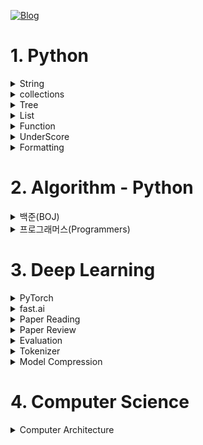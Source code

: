 [![Blog](https://img.shields.io/badge/Blog-jjjuuuun.github.io-green.svg)](https://jjjuuuun.github.io/)


# 1. Python

<details>
<summary>String</summary>

- [String - 대소문자 변환](https://jjjuuuun.github.io/posts/Python-String-1/)
  
</details>

<details>
<summary>collections</summary>

- [collections - Counter](https://jjjuuuun.github.io/posts/Python-Collections-Counter/)
- [collections - deque](https://jjjuuuun.github.io/posts/Python-Collections-deque/)
- [collections - defaultdict](https://jjjuuuun.github.io/posts/Python-Collections-defaultdict/)
- [collections - namedtuple](https://jjjuuuun.github.io/posts/Python-Collections-namedtuple/)

</details>

<details>
<summary>Tree</summary>

  - [Tree - 탐색하는 방법](https://jjjuuuun.github.io/posts/Python-Tree-1/)

</details>
<details>
<summary>List</summary>

- [List - Operation](https://jjjuuuun.github.io/posts/Python-List-Operation/)
- [List - Copy](https://jjjuuuun.github.io/posts/Python-List-Copy/)
- [List - Comprehension](https://jjjuuuun.github.io/posts/Python-List-Comprehension/)

</details>
<details>
<summary>Function</summary>

- [Function - 호출 방법](https://jjjuuuun.github.io/posts/Python-Function-Call/)
- [Function - 파이썬 함수의 특징](https://jjjuuuun.github.io/posts/Python-Function-FirstClassObjects/)

</details>
<details>
<summary>UnderScore</summary>

- [UnderScore](https://jjjuuuun.github.io/posts/Python-UnderScore/)

</details>
<details>
<summary>Formatting</summary>

- [Formatting](https://jjjuuuun.github.io/posts/Python-Formatting/)

</details>

# 2. Algorithm - Python

<details>
<summary>백준(BOJ)</summary>

- [1439번 - 뒤집기](https://jjjuuuun.github.io/posts/BOJ-1439/)
- [14502번 - 연구소](https://jjjuuuun.github.io/posts/BOJ-14502/)
- [18352번 - 특정 거리의 도시 찾기](https://jjjuuuun.github.io/posts/BOJ-18352/)
- [3190번 - 뱀](https://jjjuuuun.github.io/posts/BOJ-3190/)
- [15686번 - 치킨 배달](https://jjjuuuun.github.io/posts/BOJ-15686/)
- [1932번 - 정수 삼각형](https://jjjuuuun.github.io/posts/BOJ-1932/)
- [18405번 - 경쟁적 전염](https://jjjuuuun.github.io/posts/BOJ-18405/)
- [11404번 - 플로이드](https://jjjuuuun.github.io/posts/BOJ-11404/)
- [2225번 - 합분해](https://jjjuuuun.github.io/posts/BOJ-2225/)
- [6588번 - 골드바흐의 추측](https://jjjuuuun.github.io/posts/BOJ-6588/)
- [10844번 - 쉬운 계단 수](https://jjjuuuun.github.io/posts/BOJ-10844/)
- [11052번 - 카드 구매하기](https://jjjuuuun.github.io/posts/BOJ-11052/)
- [1107번 - 리모콘](https://jjjuuuun.github.io/posts/BOJ-1107/)
- [1967번 - 트리의 지름](https://jjjuuuun.github.io/posts/BOJ-1967/)
- [2250번 - 트리의 높이와 너비](https://jjjuuuun.github.io/posts/BOJ-2250/)
- [1707번 - 이분 그래프](https://jjjuuuun.github.io/posts/BOJ-1707/)
- [17298번 - 오큰수](https://jjjuuuun.github.io/posts/BOJ-17298/)
- [16947번 - 서울 지하철 2호선](https://jjjuuuun.github.io/posts/BOJ-16947/)
- [2003번 - 수들의 합 2](https://jjjuuuun.github.io/posts/BOJ-2003/)
- [1644번 - 소수의 연속합](https://jjjuuuun.github.io/posts/BOJ-1644/)
- [1806번 - 부분합](https://jjjuuuun.github.io/posts/BOJ-1806/)
- [2230번 - 수 고르기](https://jjjuuuun.github.io/posts/BOJ-2230/)
- [1484번 - 다이어트](https://jjjuuuun.github.io/posts/BOJ-1484/)

</details>

<details>
<summary>프로그래머스(Programmers)</summary>

- [42891번 - 무지의 먹방 라이브](https://jjjuuuun.github.io/posts/Programmers-42891/)
- [60057번 - 문자열 압축](https://jjjuuuun.github.io/posts/Programmers-60057/)
- [60059번 - 자물쇠와 열쇠](https://jjjuuuun.github.io/posts/Programmers-60059/)
- [60061번 - 기둥과 보 설치](https://jjjuuuun.github.io/posts/Programmers-60061/)
- [12924번 - 숫자의 표현](https://jjjuuuun.github.io/posts/Programmers-12953/)
- [12953번 - N개의 최소공배수](https://jjjuuuun.github.io/posts/Programmers-12953/)
- [42885번 - 구명보트](https://jjjuuuun.github.io/posts/Programmers-42885/)
- [17677번 - [1차] 뉴스 클러스터링](https://jjjuuuun.github.io/posts/Programmers-17677/)
- [87390번 - n^2 배열 자르기](https://jjjuuuun.github.io/posts/Programmers-87390/)

</details>

# 3. Deep Learning

<details>
<summary>PyTorch</summary>

- [Tensor를 만드는 방법](https://jjjuuuun.github.io/posts/PyTorch-Tensor-tensor-create/)
- [Tensor를 복사하는 방법](https://jjjuuuun.github.io/posts/PyTorch-Tensor-tensor-copy/)
- [Tensor의 연속성](https://jjjuuuun.github.io/posts/PyTorch-Tensor-tensor-contiguous/)
- [Tensor의 모양을 바꾸는 방법](https://jjjuuuun.github.io/posts/PyTorch-Tensor-tensor-reshape/)

</details>

<details>
<summary>fast.ai</summary>

- [fast.ai Overview](https://jjjuuuun.github.io/posts/fastai-Overview/)
- [Tutorial - Single-label Classification](https://jjjuuuun.github.io/posts/fastai-Tutorial-Classification/)

</details>

<details>
<summary>Paper Reading</summary>

- [Pix2Pix](https://jjjuuuun.github.io/posts/Paper-Reading-Pix2Pix/)
- [CycleGAN](https://jjjuuuun.github.io/posts/Paper-Reading-CycleGAN/)
- [DDPM](https://jjjuuuun.github.io/posts/Paper-Reading-DDPM/)
- [DDIM](https://jjjuuuun.github.io/posts/Paper-Reading-DDIM/)

</details>

<details>
<summary>Paper Review</summary>

- [StyleGAN](https://jjjuuuun.github.io/posts/Paper-Review-StyleGAN/)
- [DDPM](https://jjjuuuun.github.io/posts/Paper-Review-DDPM/)
- [DDIM](https://jjjuuuun.github.io/posts/Paper-Review-DDIM/)
- [RCNN](https://jjjuuuun.github.io/posts/Paper-Review-RCNN/)
- [DETR](https://jjjuuuun.github.io/posts/Paper-Review-DETR/)
- [ViT](https://jjjuuuun.github.io/posts/Paper-Review-ViT/)
- [Seq2Seq](https://jjjuuuun.github.io/posts/Paper-Review-Seq2Seq/)
- [Transformer](https://jjjuuuun.github.io/posts/Paper-Review-Transformer/)

</details>

<details>
<summary>Evaluation</summary>

- [BLEU](https://jjjuuuun.github.io/posts/BLEU/)

</details>

<details>
<summary>Tokenizer</summary>

- [BPE](https://jjjuuuun.github.io/posts/BPE/)
- [WPM](https://jjjuuuun.github.io/posts/WordPiece/)

</details>

<details>
<summary>Model Compression</summary>

- [Model Compression Overview](https://jjjuuuun.github.io/posts/Model-Compression/)

</details>

# 4. Computer Science

<details>
<summary>Computer Architecture</summary>

- [Data](https://jjjuuuun.github.io/posts/Computer-Architecture-Data/)
- [Instruction](https://jjjuuuun.github.io/posts/Computer-Architecture-Instruction/)
- [CPU](https://jjjuuuun.github.io/posts/Computer-Architecture-CPU/)
- [Memory](https://jjjuuuun.github.io/posts/Computer-Architecture-Memory/)
- [Secondary Storage](https://jjjuuuun.github.io/posts/Computer-Architecture-Secondary-Storage/)
- [I/O Device](https://jjjuuuun.github.io/posts/Computer-Architecture-IO-Device/)
</details>